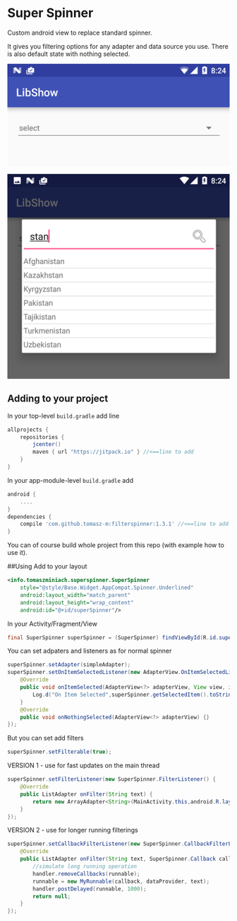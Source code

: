 # Super Spinner
Custom android view to replace standard spinner. 

It gives you filtering options for any adapter and data source you use.
There is also default state with nothing selected.

![Alt text](/img/spinner1.png?raw=true)

![Alt text](/img/spinner2.png?raw=true)

## Adding to your project

In your top-level `build.gradle` add line
```groovy
allprojects {
    repositories {
        jcenter()
        maven { url "https://jitpack.io" } //<==line to add
    }
}
```
In your app-module-level `build.gradle` add
```groovy
android {
    ....
}
dependencies {
    compile 'com.github.tomasz-m:filterspinner:1.3.1' //<==line to add
}
```

You can of course build whole project from this repo (with example how to use it).


##Using
Add to your layout
```xml
<info.tomaszminiach.superspinner.SuperSpinner
    style="@style/Base.Widget.AppCompat.Spinner.Underlined"
    android:layout_width="match_parent"
    android:layout_height="wrap_content"
    android:id="@+id/superSpinner"/>
```
        

In your Activity/Fragment/View
```java
final SuperSpinner superSpinner = (SuperSpinner) findViewById(R.id.superSpinner);
```
        
You can set adpaters and listeners as for normal spinner
```java
superSpinner.setAdapter(simpleAdapter);
superSpinner.setOnItemSelectedListener(new AdapterView.OnItemSelectedListener() {
    @Override
    public void onItemSelected(AdapterView<?> adapterView, View view, int i, long l) {
        Log.d("On Item Selected",superSpinner.getSelectedItem().toString());
    }
    @Override
    public void onNothingSelected(AdapterView<?> adapterView) {}
});
```
But you can set add filters
```java
superSpinner.setFilterable(true);
```
VERSION 1 - use for fast updates on the main thread
```java
superSpinner.setFilterListener(new SuperSpinner.FilterListener() {
    @Override
    public ListAdapter onFilter(String text) {
        return new ArrayAdapter<String>(MainActivity.this,android.R.layout.test_list_item,dataProvider.getItems(text));
    }
});
```            
VERSION 2 - use for longer running filterings
```java
superSpinner.setCallbackFilterListener(new SuperSpinner.CallbackFilterListener() {
    @Override
    public ListAdapter onFilter(String text, SuperSpinner.Callback callback) {
        //simulate long running operation
        handler.removeCallbacks(runnable);
        runnable = new MyRunnable(callback, dataProvider, text);
        handler.postDelayed(runnable, 1000);
        return null;
    }
});
```
